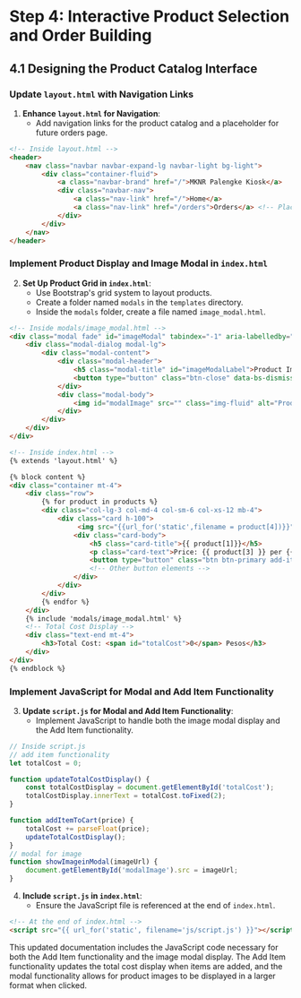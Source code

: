 # Step 4: Interactive Product Selection and Order Building

## 4.1 Designing the Product Catalog Interface

### Update `layout.html` with Navigation Links

1. **Enhance `layout.html` for Navigation**:
   - Add navigation links for the product catalog and a placeholder for future orders page.

```html
<!-- Inside layout.html -->
<header>
    <nav class="navbar navbar-expand-lg navbar-light bg-light">
        <div class="container-fluid">
            <a class="navbar-brand" href="/">MKNR Palengke Kiosk</a>
            <div class="navbar-nav">
                <a class="nav-link" href="/">Home</a>
                <a class="nav-link" href="/orders">Orders</a> <!-- Placeholder -->
            </div>
        </div>
    </nav>
</header>
```

### Implement Product Display and Image Modal in `index.html`

2. **Set Up Product Grid in `index.html`**:
   - Use Bootstrap's grid system to layout products.
   - Create a folder named `modals` in the `templates` directory.
   - Inside the `modals` folder, create a file named `image_modal.html`.

```html
<!-- Inside modals/image_modal.html -->
<div class="modal fade" id="imageModal" tabindex="-1" aria-labelledby="imageModalLabel" aria-hidden="true">
    <div class="modal-dialog modal-lg">
        <div class="modal-content">
            <div class="modal-header">
                <h5 class="modal-title" id="imageModalLabel">Product Image</h5>
                <button type="button" class="btn-close" data-bs-dismiss="modal" aria-label="Close"></button>
            </div>
            <div class="modal-body">
                <img id="modalImage" src="" class="img-fluid" alt="Product Image">
            </div>
        </div>
    </div>
</div>
```

```html
<!-- Inside index.html -->
{% extends 'layout.html' %}

{% block content %}
<div class="container mt-4">
    <div class="row">
        {% for product in products %}
        <div class="col-lg-3 col-md-4 col-sm-6 col-xs-12 mb-4">
            <div class="card h-100">
                 <img src="{{url_for('static',filename = product[4])}}" class="card-img-top product-image" alt="{{ product.name }}" data-bs-toggle="modal" data-bs-target="#imageModal" onclick="showImageinModal(this.src)">
                <div class="card-body">
                    <h5 class="card-title">{{ product[1]}}</h5>
                    <p class="card-text">Price: {{ product[3] }} per {{ product.unit }}</p>
                    <button type="button" class="btn btn-primary add-item" onclick="addItemToCart('{{ product[3] }}')">Add Item</button>
                    <!-- Other button elements -->
                </div>
            </div>
        </div>
        {% endfor %}
    </div>
    {% include 'modals/image_modal.html' %}
    <!-- Total Cost Display -->
    <div class="text-end mt-4">
        <h3>Total Cost: <span id="totalCost">0</span> Pesos</h3>
    </div>
</div>
{% endblock %}
```

### Implement JavaScript for Modal and Add Item Functionality

3. **Update `script.js` for Modal and Add Item Functionality**:
   - Implement JavaScript to handle both the image modal display and the Add Item functionality.

```javascript
// Inside script.js
// add item functionality
let totalCost = 0;

function updateTotalCostDisplay() {
    const totalCostDisplay = document.getElementById('totalCost');
    totalCostDisplay.innerText = totalCost.toFixed(2);
}

function addItemToCart(price) {
    totalCost += parseFloat(price);
    updateTotalCostDisplay();
}
// modal for image
function showImageinModal(imageUrl) {
    document.getElementById('modalImage').src = imageUrl;
}
```

4. **Include `script.js` in `index.html`**:
   - Ensure the JavaScript file is referenced at the end of `index.html`.

```html
<!-- At the end of index.html -->
<script src="{{ url_for('static', filename='js/script.js') }}"></script>
```

This updated documentation includes the JavaScript code necessary for both the Add Item functionality and the image modal display. The Add Item functionality updates the total cost display when items are added, and the modal functionality allows for product images to be displayed in a larger format when clicked.
